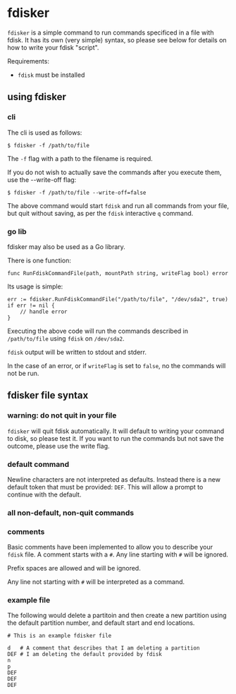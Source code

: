 # fdisker

`fdisker` is a simple command to run commands specificed in a file with fdisk. It has its own (very simple) syntax, so please see below for details on how to write your fdisk "script".

Requirements:
 - `fdisk` must be installed

## using fdisker
### cli

The cli is used as follows: 

```
$ fdisker -f /path/to/file 
```

The `-f` flag with a path to the filename is required.

If you do not wish to actually save the commands after you execute them, use the --write-off flag: 

```
$ fdisker -f /path/to/file --write-off=false
```

The above command would start `fdisk` and run all commands from your file, but quit without saving, as per the `fdisk` interactive `q` command.

### go lib

fdisker may also be used as a Go library. 

There is one function:

```
func RunFdiskCommandFile(path, mountPath string, writeFlag bool) error
```

Its usage is simple: 

```
err := fdisker.RunFdiskCommandFile("/path/to/file", "/dev/sda2", true)
if err != nil {
	// handle error
}
```

Executing the above code will run the commands described in `/path/to/file` using `fdisk` on `/dev/sda2`. 

`fdisk` output will be written to stdout and stderr. 

In the case of an error, or if `writeFlag` is set to `false`, no the commands will not be run.

## fdisker file syntax

### warning: do not quit in your file

`fdisker` will quit fdisk automatically. It will default to writing your command to disk, so please test it. If you want to run the commands but not save the outcome, please use the write flag. 

### default command

Newline characters are not interpreted as defaults. Instead there is a new default token that must be provided: `DEF`. This will allow a prompt to continue with the default.

### all non-default, non-quit commands



### comments

Basic comments have been implemented to allow you to describe your `fdisk` file. A comment starts with a `#`. Any line starting with `#` will be ignored. 

Prefix spaces are allowed and will be ignored. 

Any line not starting with `#` will be interpreted as a command.

### example file 

The following would delete a partitoin and then create a new partition using the default partition number, and default start and end locations. 

``` 
# This is an example fdisker file

d   # A comment that describes that I am deleting a partition
DEF # I am deleting the default provided by fdisk
n
p
DEF
DEF
DEF
```


